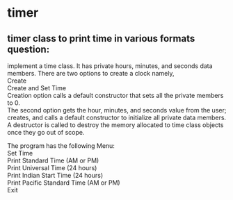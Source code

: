 # timer
## timer class to print time in various formats<br/>question: 
implement a time class. It has private hours, minutes, and seconds data members. There are two options to create a clock namely,
<br/>Create
<br/>Create and Set Time
<br/>Creation option calls a default constructor that sets all the private members to 0.
<br/>The second option gets the hour, minutes, and seconds value from the user; creates, and calls a default constructor to initialize all private data members. 
<br/>A destructor is called to destroy the memory allocated to time class objects once they go out of scope. 

The program has the following Menu: 
 <br/>Set Time
 <br/>Print Standard Time (AM or PM)
 <br/>Print Universal Time (24 hours)
 <br/>Print Indian Start Time (24 hours)
 <br/>Print Pacific Standard Time (AM or PM)
 <br/>Exit<br/>
